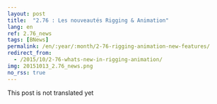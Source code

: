 ```yaml
---
layout: post
title:  "2.76 : Les nouveautés Rigging & Animation"
lang: en
ref: 2.76_news
tags: [BNews]
permalink: /en/:year/:month/2-76-rigging-animation-new-features/
redirect_from:
  - /2015/10/2-76-whats-new-in-rigging-animation/
img: 20151013_2.76_news.png
no_rss: true
---
```


This post is not translated yet
